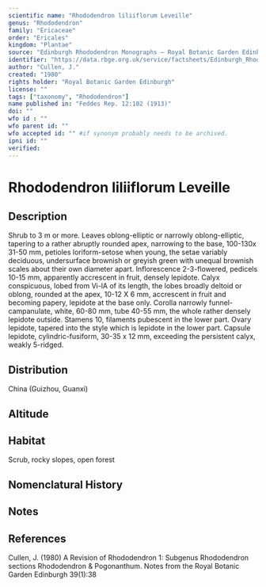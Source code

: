 ```yaml
---
scientific name: "Rhododendron liliiflorum Leveille"
genus: "Rhododendron"
family: "Ericaceae"
order: "Ericales"
kingdom: "Plantae"
source: "Edinburgh Rhododendron Monographs – Royal Botanic Garden Edinburgh"
identifier: "https://data.rbge.org.uk/service/factsheets/Edinburgh_Rhododendron_Monographs.xhtml"
author: "Cullen, J."
created: "1980"
rights holder: "Royal Botanic Garden Edinburgh"
license: ""
tags: ["taxonomy", "Rhododendron"]
name published in: "Feddes Rep. 12:102 (1913)"
doi: ""
wfo id : ""
wfo parent id: ""
wfo accepted id: "" #if synonym probably needs to be archived.                      
ipni id: ""
verified:
---
```


                       

# Rhododendron liliiflorum Leveille

## Description
Shrub to 3 m or more. Leaves oblong-elliptic or narrowly oblong-elliptic, tapering to a rather abruptly rounded apex, narrowing to the base, 100-130x 31-50 mm, petioles loriform-setose when young, the setae variably deciduous, undersurface brownish or greyish green with unequal brownish scales about their own diameter apart. Inflorescence 2-3-flowered, pedicels 10-15 mm, apparently accrescent in fruit, densely lepidote. Calyx conspicuous, lobed from Vi-lA of its length, the lobes broadly deltoid or oblong, rounded at the apex, 10-12 X 6 mm, accrescent in fruit and becoming papery, lepidote at the base only. Corolla narrowly funnel-campanulate, white, 60-80 mm, tube 40-55 mm, the whole rather densely lepidote outside. Stamens 10, filaments pubescent in the lower part. Ovary lepidote, tapered into the style which is lepidote in the lower part. Capsule lepidote, cylindric-fusiform, 30-35 x 12 mm, exceeding the persistent calyx, weakly 5-ridged.

## Distribution
China (Guizhou, Guanxi)

## Altitude


## Habitat
Scrub, rocky slopes, open forest

## Nomenclatural History

                       
## Notes


## References

Cullen, J. (1980) A Revision of Rhododendron 1: Subgenus Rhododendron sections Rhododendron & Pogonanthum. Notes from the Royal Botanic Garden Edinburgh 39(1):38
